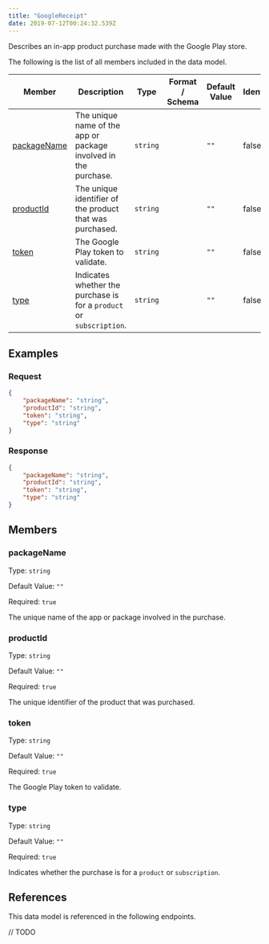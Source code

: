 ```yaml
---
title: "GoogleReceipt"
date: 2019-07-12T00:24:32.539Z
---
```


Describes an in-app product purchase made with the Google Play store.

The following is the list of all members included in the data model.

| Member            | Description                         | Type | Format / Schema | Default Value | Identifier | Unique | Required |
| ----------------- | ----------------------------------- | ---- | ------ | ------------- | ---------- | ------ | -------- |
| [packageName](#packageName) | The unique name of the app or package involved in the purchase. | `string` |  | `""` | false | false | true |
| [productId](#productId) | The unique identifier of the product that was purchased. | `string` |  | `""` | false | false | true |
| [token](#token) | The Google Play token to validate. | `string` |  | `""` | false | false | true |
| [type](#type) | Indicates whether the purchase is for a `product` or `subscription`. | `string` |  | `""` | false | false | true |

## Examples
### Request

```json
{
    "packageName": "string",
    "productId": "string",
    "token": "string",
    "type": "string"
}
```

### Response

```json
{
    "packageName": "string",
    "productId": "string",
    "token": "string",
    "type": "string"
}
```


## Members

### packageName

Type: `string`

Default Value: `""`

Required: `true`

The unique name of the app or package involved in the purchase.

### productId

Type: `string`

Default Value: `""`

Required: `true`

The unique identifier of the product that was purchased.

### token

Type: `string`

Default Value: `""`

Required: `true`

The Google Play token to validate.

### type

Type: `string`

Default Value: `""`

Required: `true`

Indicates whether the purchase is for a `product` or `subscription`.

## References

This data model is referenced in the following endpoints.

// TODO
